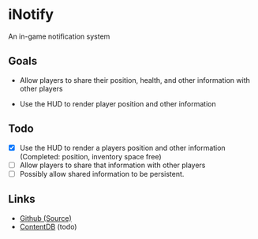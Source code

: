
# iNotify

An in-game notification system

## Goals

- Allow players to share their position, health, and other information with other players

- Use the HUD to render player position and other information


## Todo

- [x] Use the HUD to render a players position and other information (Completed: position, inventory space free)
- [ ] Allow players to share that information with other players
- [ ] Possibly allow shared information to be persistent.

## Links

- [Github (Source)](https://github.com/Beanzilla/iNotify)
- [ContentDB](#) (todo)